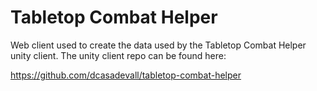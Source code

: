# Tabletop Combat Helper

Web client used to create the data used by the Tabletop Combat Helper unity client.
The unity client repo can be found here:

https://github.com/dcasadevall/tabletop-combat-helper
